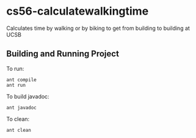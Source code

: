# cs56-calculatewalkingtime

Calculates time by walking or by biking to get from building to building at UCSB

## Building and Running Project
To run:
```
ant compile
ant run
```
To build javadoc:
```
ant javadoc
```
To clean:
```
ant clean
```